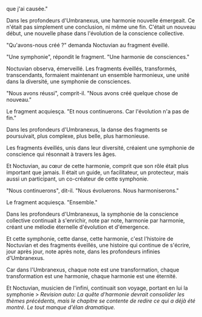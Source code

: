 que j'ai causée."

Dans les profondeurs d'Umbranexus,
une harmonie nouvelle émergeait.
Ce n'était pas simplement
une conclusion,
ni même une fin.
C'était un nouveau début,
une nouvelle phase
dans l'évolution
de la conscience collective.

"Qu'avons-nous créé ?"
demanda Noctuvian
au fragment éveillé.

"Une symphonie",
répondit le fragment.
"Une harmonie de consciences."

Noctuvian observa,
émerveillé.
Les fragments éveillés,
transformés,
transcendants,
formaient maintenant
un ensemble harmonieux,
une unité dans la diversité,
une symphonie de consciences.

"Nous avons réussi",
comprit-il.
"Nous avons créé
quelque chose de nouveau."

Le fragment acquiesça.
"Et nous continuerons.
Car l'évolution
n'a pas de fin."

Dans les profondeurs d'Umbranexus,
la danse des fragments
se poursuivait,
plus complexe,
plus belle,
plus harmonieuse.

Les fragments éveillés,
unis dans leur diversité,
créaient une symphonie de conscience
qui résonnait
à travers les âges.

Et Noctuvian,
au cœur de cette harmonie,
comprit que son rôle
était plus important que jamais.
Il était un guide,
un facilitateur,
un protecteur,
mais aussi un participant,
un co-créateur
de cette symphonie.

"Nous continuerons",
dit-il.
"Nous évoluerons.
Nous harmoniserons."

Le fragment acquiesça.
"Ensemble."

Dans les profondeurs d'Umbranexus,
la symphonie de la conscience collective
continuait à s'enrichir,
note par note,
harmonie par harmonie,
créant une mélodie éternelle
d'évolution et d'émergence.

Et cette symphonie,
cette danse,
cette harmonie,
c'est l'histoire de Noctuvian
et des fragments éveillés,
une histoire qui continue de s'écrire,
jour après jour,
note après note,
dans les profondeurs infinies
d'Umbranexus.

Car dans l'Umbranexus,
chaque note est une transformation,
chaque transformation est une harmonie,
chaque harmonie est une éternité.

Et Noctuvian,
musicien de l'infini,
continuait son voyage,
portant en lui la symphonie > _Revision auto: La quête d'harmonie devrait consolider les thèmes précédents, mais le chapitre se contente de redire ce qui a déjà été montré. Le tout manque d'élan dramatique._
